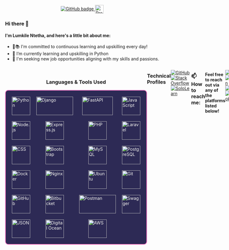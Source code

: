  <p align="center">
          <a href="https://github.com/LomNtetha?tab=followers">
            <img src="https://img.shields.io/github/followers/LomNtetha?label=Followers&logo=GitHub&style=for-the-badge&hide_border=true" alt="GitHub badge"/>
          </a>
             <img src="https://visitor-badge.laobi.icu/badge?page_id=LomNtetha&title=Profile%20Visitors" alt="Profile Visitors badge" style="vertical-align: middle; height: 28px;"/>
 </p>
        
### Hi there 👋
#### I'm Lumkile Ntetha, and here's a little bit about me:
- 🌟📚 I'm committed to continuous learning and upskilling every day!
- 🌱 I’m currently learning and upskilling in Python
- 👯 I'm seeking new job opportunities aligning with my skills and passions.

<div style="display: flex; align-items: center; margin-bottom: 20px; justify-content: space-between; flex-direction: row;">
    <a href="https://github.com/LomNtetha"></a>
    <div style="display: flex; flex-direction: row; width: 100%; justify-content: space-between;">
       

<p align="center">
  <!-- Languages & Tools Section -->
  <div style="display: flex; flex-direction: column; align-items: center; margin-top: 20px; width: 100%;">
    <h3>Languages & Tools Used</h3>
  <div style="
  display: grid; 
  grid-template-columns: repeat(4, 1fr); 
  gap: 20px; 
  justify-items: center; 
  align-items: center; 
  padding: 20px; 
  background-color: #2d2a55; /* Radical theme background */
  border: 2px solid #ff79c6; /* Radical theme border */
  border-radius: 10px; 
  color: #f8f8f2;">
  <!-- Icon List -->
  <img src="https://cdn.jsdelivr.net/npm/devicon@2.14.0/icons/python/python-original.svg" alt="Python" style="width: 60px; height: 60px;" />
  <img src="https://cdn.jsdelivr.net/npm/devicon@2.14.0/icons/django/django-plain.svg" alt="Django" style="width: 120px; height: 60px;" />
  <img src="https://upload.wikimedia.org/wikipedia/commons/1/1a/FastAPI_logo.svg" alt="FastAPI" style="width: 100px; height: 60px;" />
  <img src="https://cdn.jsdelivr.net/npm/devicon@2.14.0/icons/javascript/javascript-original.svg" alt="JavaScript" style="width: 60px; height: 60px;" />
  <img src="https://cdn.jsdelivr.net/npm/devicon@2.14.0/icons/nodejs/nodejs-original.svg" alt="Node.js" style="width: 60px; height: 60px;" />
  <img src="https://cdn.jsdelivr.net/npm/devicon@2.14.0/icons/express/express-original.svg" alt="Express.js" style="width: 60px; height: 60px;" />
  <img src="https://cdn.jsdelivr.net/npm/devicon@2.14.0/icons/php/php-original.svg" alt="PHP" style="width: 60px; height: 60px;" />
  <img src="https://cdn.jsdelivr.net/npm/devicon@2.14.0/icons/laravel/laravel-plain.svg" alt="Laravel" style="width: 60px; height: 60px;" />
  <img src="https://cdn.jsdelivr.net/npm/devicon@2.14.0/icons/css3/css3-original.svg" alt="CSS" style="width: 60px; height: 60px;" />
  <img src="https://cdn.jsdelivr.net/npm/devicon@2.14.0/icons/bootstrap/bootstrap-original.svg" alt="Bootstrap" style="width: 60px; height: 60px;" />
  <img src="https://cdn.jsdelivr.net/npm/devicon@2.14.0/icons/mysql/mysql-original.svg" alt="MySQL" style="width: 60px; height: 60px;" />
  <img src="https://cdn.jsdelivr.net/npm/devicon@2.14.0/icons/postgresql/postgresql-original.svg" alt="PostgreSQL" style="width: 60px; height: 60px;" />
  <img src="https://cdn.jsdelivr.net/npm/devicon@2.14.0/icons/docker/docker-original.svg" alt="Docker" style="width: 60px; height: 60px;" />
  <img src="https://cdn.jsdelivr.net/npm/devicon@2.14.0/icons/nginx/nginx-original.svg" alt="Nginx" style="width: 60px; height: 60px;" />
  <img src="https://cdn.jsdelivr.net/npm/devicon@2.14.0/icons/ubuntu/ubuntu-plain.svg" alt="Ubuntu" style="width: 60px; height: 60px;" />
  <img src="https://cdn.jsdelivr.net/npm/devicon@2.14.0/icons/git/git-original.svg" alt="Git" style="width: 60px; height: 60px;" />
  <img src="https://cdn.jsdelivr.net/npm/devicon@2.14.0/icons/github/github-original.svg" alt="GitHub" style="width: 60px; height: 60px;" />
  <img src="https://cdn.jsdelivr.net/npm/devicon@2.14.0/icons/bitbucket/bitbucket-original.svg" alt="Bitbucket" style="width: 60px; height: 60px;" />
  <img src="https://cdn.svgporn.com/logos/postman.svg" alt="Postman" style="width: 120px; height: 60px;" />
  <img src="https://cdn.svgporn.com/logos/swagger.svg" alt="Swagger" style="width: 60px; height: 60px;" />
  <img src="https://upload.wikimedia.org/wikipedia/commons/c/c9/JSON_vector_logo.svg" alt="JSON" style="width: 60px; height: 60px;" />
  <img src="https://cdn.jsdelivr.net/npm/devicon@2.14.0/icons/digitalocean/digitalocean-original.svg" alt="Digital Ocean" style="width: 60px; height: 60px;" />
  <img src="https://upload.wikimedia.org/wikipedia/commons/9/93/Amazon_Web_Services_Logo.svg" alt="AWS" style="width: 60px; height: 60px;" />
</div>
</div>
</p>

### Technical Profiles
[![GitHub](https://img.shields.io/badge/Github-100000?style=for-the-badge&logo=github&logoColor=white)](https://github.com/LomNtetha)
[![Stack Overflow](https://img.shields.io/badge/-Stack%20Overflow-FE7A16?style=for-the-badge&logo=stackoverflow&logoColor=white)](https://stackoverflow.com/users/18436710/lumkile-ntetha)
[![SoloLearn](https://img.shields.io/badge/-SoloLearn-0097A7?style=for-the-badge&logo=sololearn&logoColor=white)](https://www.sololearn.com/profile/18504735)

### 📫 How to reach me:

#### Feel free to reach out via any of the platforms listed below!

[![Gmail](https://img.shields.io/badge/-Gmail-FF0000?style=for-the-badge&labelColor=FF0000&logo=gmail&logoColor=white)](mailto:ntethalumkile@gmail.com?subject=[GitHub]%20Acabei%20de%20ver%20o%20seu%20GitHub)
[![Linkedin](https://img.shields.io/badge/-Linkedin-0e76a8?style=for-the-badge&logo=Linkedin&logoColor=white)](https://www.linkedin.com/in/lumkile-ntetha-b9995a1aa/)
[![Twitter](https://img.shields.io/badge/twitter-1DA1F2.svg?style=for-the-badge&logo=twitter&logoColor=white)](https://twitter.com/ntethalumkile)
[![Facebook](https://img.shields.io/badge/facebook-005FED.svg?style=for-the-badge&logo=facebook&logoColor=white)](https://www.facebook.com/lomkile.ntetha/)


### GitHub Activity and  Stats

<p align="center">
  <img src="https://github-readme-stats.vercel.app/api?username=LomNtetha&show_icons=true&theme=radical" alt="GitHub Stats" style="height: 160px;" />
<img src="https://github-readme-streak-stats-git-main-davids-projects-ad77adcc.vercel.app/?user=LomNtetha&theme=radical" style="height: 160px;"/>
   <!--<img src="https://github-readme-streak-stats.herokuapp.com/?user=LomNtetha&theme=radical" alt="GitHub Streak Stats" style="height: 160px;" />-->
</p>

## GitHub Trophy

<img src="https://github-profile-trophy.vercel.app/?username=LomNtetha&theme=radical&column=4" alt="GitHub Trophy" width="100%" />
